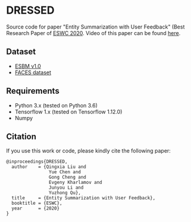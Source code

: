 # DRESSED

Source code for paper "Entity Summarization with User Feedback" (Best Research Paper of [ESWC 2020](https://2020.eswc-conferences.org). 
Video of this paper can be found [here](https://youtu.be/hiAcQ_Z4ZHk). 

## Dataset

* [ESBM v1.0](https://github.com/nju-websoft/ESBM/tree/master/v1.0)
* [FACES dataset](http://wiki.knoesis.org/index.php/FACES)

## Requirements

* Python 3.x (tested on Python 3.6)
* Tensorflow 1.x (tested on Tensorflow 1.12.0)
* Numpy

## Citation
If you use this work or code, please kindly cite the following paper:

```
@inproceedings{DRESSED,
  author    = {Qingxia Liu and
                Yue Chen and
                Gong Cheng and
                Evgeny Kharlamov and
                Junyou Li and
                Yuzhong Qu},
  title     = {Entity Summarization with User Feedback},
  booktitle = {ESWC},
  year      = {2020}
}
```


